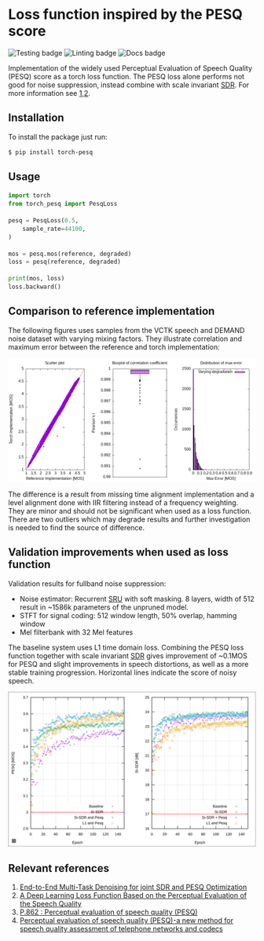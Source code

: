 # Loss function inspired by the PESQ score

![Testing badge](https://github.com/audiolabs/torch-pesq/actions/workflows/test.yaml/badge.svg) 
![Linting badge](https://github.com/audiolabs/torch-pesq/actions/workflows/black.yaml/badge.svg) 
![Docs badge](https://github.com/audiolabs/torch-pesq/actions/workflows/docs.yaml/badge.svg)

Implementation of the widely used Perceptual Evaluation of Speech Quality (PESQ) score as a torch loss function. The PESQ loss alone performs not good for noise suppression, instead combine with scale invariant [SDR](https://arxiv.org/abs/1811.02508). For more information see [1],[2].

## Installation

To install the package just run:
```bash
$ pip install torch-pesq
```

## Usage

```python
import torch
from torch_pesq import PesqLoss

pesq = PesqLoss(0.5,
    sample_rate=44100, 
)

mos = pesq.mos(reference, degraded)
loss = pesq(reference, degraded)

print(mos, loss)
loss.backward()
```

## Comparison to reference implementation

The following figures uses samples from the VCTK speech and DEMAND noise dataset with varying mixing factors. They illustrate correlation and maximum error between the reference and torch implementation:

![Correlation](figures/compare_reference.png)

The difference is a result from missing time alignment implementation and a level alignment done with IIR filtering instead of a frequency weighting. They are minor and should not be significant when used as a loss function. There are two outliers which may degrade results and further investigation is needed to find the source of difference.

## Validation improvements when used as loss function

Validation results for fullband noise suppression:
 - Noise estimator: Recurrent [SRU](https://github.com/asappresearch/sru) with soft masking. 8 layers, width of 512 result in ~1586k parameters of the unpruned model.
 - STFT for signal coding: 512 window length, 50% overlap, hamming window
 - Mel filterbank with 32 Mel features

The baseline system uses L1 time domain loss. Combining the PESQ loss function together with scale invariant [SDR](https://arxiv.org/abs/1811.02508) gives improvement of ~0.1MOS for PESQ and slight improvements in speech distortions, as well as a more stable training progression. Horizontal lines indicate the score of noisy speech.

![Validation comparison](figures/validation.svg)

## Relevant references
1. [End-to-End Multi-Task Denoising for joint SDR and PESQ Optimization](https://arxiv.org/abs/1901.09146)
2. [A Deep Learning Loss Function Based on the Perceptual Evaluation of the Speech Quality](https://ieeexplore.ieee.org/document/8468124)
3. [P.862 : Perceptual evaluation of speech quality (PESQ)](https://www.itu.int/rec/T-REC-P.862)
4. [Perceptual evaluation of speech quality (PESQ)-a new method for speech quality assessment of telephone networks and codecs](https://ieeexplore.ieee.org/document/941023)

[1]: https://arxiv.org/abs/1901.09146
[2]: https://ieeexplore.ieee.org/document/8468124
[3]: https://www.itu.int/rec/T-REC-P.862
[4]: https://ieeexplore.ieee.org/document/941023

